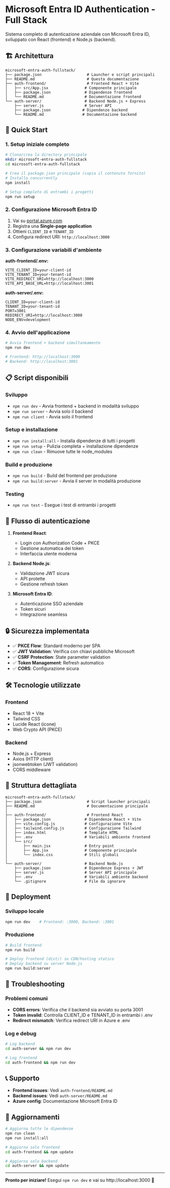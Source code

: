 # Microsoft Entra ID Authentication - Full Stack

Sistema completo di autenticazione aziendale con Microsoft Entra ID, sviluppato con React (frontend) e Node.js (backend).

## 🏗️ Architettura

```
microsoft-entra-auth-fullstack/
├── package.json                    # Launcher e script principali
├── README.md                       # Questa documentazione
├── auth-frontend/                  # Frontend React + Vite
│   ├── src/App.jsx                # Componente principale
│   ├── package.json               # Dipendenze frontend
│   └── README.md                  # Documentazione frontend
└── auth-server/                   # Backend Node.js + Express
    ├── server.js                  # Server API
    ├── package.json              # Dipendenze backend
    └── README.md                 # Documentazione backend
```

## 🚀 Quick Start

### 1. Setup iniziale completo

```bash
# Clona/crea la directory principale
mkdir microsoft-entra-auth-fullstack
cd microsoft-entra-auth-fullstack

# Crea il package.json principale (copia il contenuto fornito)
# Installa concurrently
npm install

# Setup completo di entrambi i progetti
npm run setup
```

### 2. Configurazione Microsoft Entra ID

1. Vai su [portal.azure.com](https://portal.azure.com)
2. Registra una **Single-page application**
3. Ottieni `CLIENT_ID` e `TENANT_ID`
4. Configura redirect URI: `http://localhost:3000`

### 3. Configurazione variabili d'ambiente

**auth-frontend/.env:**

```env
VITE_CLIENT_ID=your-client-id
VITE_TENANT_ID=your-tenant-id
VITE_REDIRECT_URI=http://localhost:3000
VITE_API_BASE_URL=http://localhost:3001
```

**auth-server/.env:**

```env
CLIENT_ID=your-client-id
TENANT_ID=your-tenant-id
PORT=3001
REDIRECT_URI=http://localhost:3000
NODE_ENV=development
```

### 4. Avvio dell'applicazione

```bash
# Avvia frontend + backend simultaneamente
npm run dev

# Frontend: http://localhost:3000
# Backend: http://localhost:3001
```

## 📋 Script disponibili

### Sviluppo

- `npm run dev` - Avvia frontend + backend in modalità sviluppo
- `npm run server` - Avvia solo il backend
- `npm run client` - Avvia solo il frontend

### Setup e installazione

- `npm run install:all` - Installa dipendenze di tutti i progetti
- `npm run setup` - Pulizia completa + installazione dipendenze
- `npm run clean` - Rimuove tutte le node_modules

### Build e produzione

- `npm run build` - Build del frontend per produzione
- `npm run build:server` - Avvia il server in modalità produzione

### Testing

- `npm run test` - Esegue i test di entrambi i progetti

## 🎯 Flusso di autenticazione

1. **Frontend React**:

   - Login con Authorization Code + PKCE
   - Gestione automatica dei token
   - Interfaccia utente moderna

2. **Backend Node.js**:

   - Validazione JWT sicura
   - API protette
   - Gestione refresh token

3. **Microsoft Entra ID**:
   - Autenticazione SSO aziendale
   - Token sicuri
   - Integrazione seamless

## 🔒 Sicurezza implementata

- ✅ **PKCE Flow**: Standard moderno per SPA
- ✅ **JWT Validation**: Verifica con chiavi pubbliche Microsoft
- ✅ **CSRF Protection**: State parameter validation
- ✅ **Token Management**: Refresh automatico
- ✅ **CORS**: Configurazione sicura

## 🛠️ Tecnologie utilizzate

### Frontend

- React 18 + Vite
- Tailwind CSS
- Lucide React (icone)
- Web Crypto API (PKCE)

### Backend

- Node.js + Express
- Axios (HTTP client)
- jsonwebtoken (JWT validation)
- CORS middleware

## 📁 Struttura dettagliata

```
microsoft-entra-auth-fullstack/
├── package.json                    # Script launcher principali
├── README.md                       # Documentazione principale
│
├── auth-frontend/                  # Frontend React
│   ├── package.json               # Dipendenze React + Vite
│   ├── vite.config.js             # Configurazione Vite
│   ├── tailwind.config.js         # Configurazione Tailwind
│   ├── index.html                 # Template HTML
│   ├── .env                       # Variabili ambiente frontend
│   └── src/
│       ├── main.jsx               # Entry point
│       ├── App.jsx                # Componente principale
│       └── index.css              # Stili globali
│
└── auth-server/                   # Backend Node.js
    ├── package.json               # Dipendenze Express + JWT
    ├── server.js                  # Server API principale
    ├── .env                       # Variabili ambiente backend
    └── .gitignore                 # File da ignorare
```

## 🚀 Deployment

### Sviluppo locale

```bash
npm run dev    # Frontend: :3000, Backend: :3001
```

### Produzione

```bash
# Build frontend
npm run build

# Deploy frontend (dist/) su CDN/hosting statico
# Deploy backend su server Node.js
npm run build:server
```

## 🐛 Troubleshooting

### Problemi comuni

- **CORS errors**: Verifica che il backend sia avviato su porta 3001
- **Token invalid**: Controlla CLIENT_ID e TENANT_ID in entrambi i .env
- **Redirect mismatch**: Verifica redirect URI in Azure e .env

### Log e debug

```bash
# Log backend
cd auth-server && npm run dev

# Log frontend
cd auth-frontend && npm run dev
```

## 📞 Supporto

- **Frontend issues**: Vedi `auth-frontend/README.md`
- **Backend issues**: Vedi `auth-server/README.md`
- **Azure config**: Documentazione Microsoft Entra ID

## 🔄 Aggiornamenti

```bash
# Aggiorna tutte le dipendenze
npm run clean
npm run install:all

# Aggiorna solo frontend
cd auth-frontend && npm update

# Aggiorna solo backend
cd auth-server && npm update
```

---

**Pronto per iniziare!** Esegui `npm run dev` e vai su http://localhost:3000 🚀
